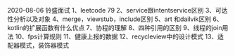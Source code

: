 2020-08-06 铃盛面试
1、leetcode 79
2、service跟intentservice区别
3、可达性分析以及对象
4、merge，viewstub，include区别
5、art 和dailvik区别
6、kotlin的扩展函数有什么优点
7、协程的理解
8、四种引用的区别
9、线程的join用法
10、fps计算规则
11、健康上报的数据
12、recycleview中的设计模式
13、适配器模式，装饰器模式
